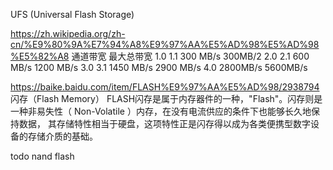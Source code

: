 
UFS (Universal Flash Storage)

https://zh.wikipedia.org/zh-cn/%E9%80%9A%E7%94%A8%E9%97%AA%E5%AD%98%E5%AD%98%E5%82%A8
通道带宽    最大总带宽
1.0 1.1
300 MB/s   300MB/2
2.0 2.1
600 MB/s   1200 MB/s
3.0 3.1
1450 MB/s  2900 MB/s
4.0
2800MB/s   5600MB/s

https://baike.baidu.com/item/FLASH%E9%97%AA%E5%AD%98/2938794
闪存（Flash Memory）
FLASH闪存是属于内存器件的一种，"Flash"。闪存则是一种非易失性（ Non-Volatile ）内存，在没有电流供应的条件下也能够长久地保持数据，
其存储特性相当于硬盘，这项特性正是闪存得以成为各类便携型数字设备的存储介质的基础。

todo nand flash